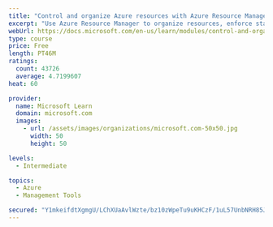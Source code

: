 ```yaml
---
title: "Control and organize Azure resources with Azure Resource Manager"
excerpt: "Use Azure Resource Manager to organize resources, enforce standards, and protect critical assets from deletion."
webUrl: https://docs.microsoft.com/en-us/learn/modules/control-and-organize-with-azure-resource-manager/
type: course
price: Free
length: PT46M
ratings:
  count: 43726
  average: 4.7199607
heat: 60

provider:
  name: Microsoft Learn
  domain: microsoft.com
  images:
    - url: /assets/images/organizations/microsoft.com-50x50.jpg
      width: 50
      height: 50

levels:
  - Intermediate

topics:
  - Azure
  - Management Tools

secured: "Y1mkeifdtXgmgU/LChXUaAvlWzte/bz10zWpeTu9uKHCzF/1uL57UnbNRH85JKAm9x94lf9BV1tq8M4EEBMgsO1giitxCsAvmkTVu/5+CVi9EV7NCckR/8UHQ84k5JVefXSjnODpbcHKjtbbcevPf3TV3jt+a5a6wvTXf6tgCCEQDNmkjjzjGyaT84vfRlfoPUsDmCkjCZ2ylzcrsTTnV9/GU02OqyMjYuEX/vXUQF88eb0kAyFnbejN8IImYsBMVLPYaLkWd0DTOBw8p5gE7TM5CWkbHIMt2gT/T1vG3GYhw4DmKOc7uAUbtx4ilR1Tkq/Fs+YbFB05JIMT/PvXVMd5Ms9YQkOz/ed2X0SOvJyKafbAAcZanUPjaxftoMTvq8dNWuNXVsWkW0QZRPKM5Y9QQuPz6aLX5yXSQjnUKVCamNR7yBV6ZImmteS8Mog1;L89rmglTPO+/fo68n4qVfQ=="
---
```



